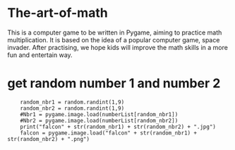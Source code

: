# The-art-of-math
This is a computer game to be written in Pygame, aiming to practice math multiplication.
It is based on the idea of a popular computer game, space invader. After practising, we hope kids will improve the math skills in a more fun and entertain way. 

# get random number 1 and number 2
        random_nbr1 = random.randint(1,9)
        random_nbr2 = random.randint(1,9)
        #Nbr1 = pygame.image.load(numberList[random_nbr1])
        #Nbr2 = pygame.image.load(numberList[random_nbr2])
        print("falcon" + str(random_nbr1) + str(random_nbr2) + ".jpg")
        falcon = pygame.image.load("falcon" + str(random_nbr1) + str(random_nbr2) + ".png")
